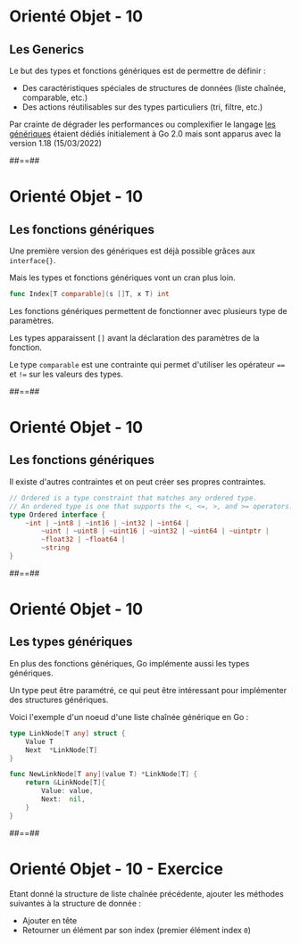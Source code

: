 # Orienté Objet - 10

## Les Generics

Le but des types et fonctions génériques est de permettre de définir :

 * Des caractéristiques spéciales de structures de données (liste chaînée, comparable, etc.)
 * Des actions réutilisables sur des types particuliers (tri, filtre, etc.)

Par crainte de dégrader les performances ou complexifier le langage
 [les génériques](https://go.googlesource.com/proposal/+/refs/heads/master/design/43651-type-parameters.md#operations-based-on-type-sets) étaient dédiés initialement à Go 2.0
mais sont apparus avec la version 1.18 (15/03/2022)

##==##

# Orienté Objet - 10

## Les fonctions génériques

<!-- .slide: class="with-code" -->

Une première version des génériques est déjà possible grâces aux `interface{}`.

Mais les types et fonctions génériques vont un cran plus loin.

```Go
func Index[T comparable](s []T, x T) int
```

Les fonctions génériques permettent de fonctionner avec plusieurs type de paramètres.

Les types apparaissent `[]` avant la déclaration des paramètres de la fonction.

Le type `comparable` est une contrainte qui permet d'utiliser les opérateur `==` et `!=`
sur les valeurs des types.

##==##

# Orienté Objet - 10

## Les fonctions génériques

<!-- .slide: class="with-code" -->

Il existe d'autres contraintes et on peut créer ses propres contraintes.

```Go
// Ordered is a type constraint that matches any ordered type.
// An ordered type is one that supports the <, <=, >, and >= operators.
type Ordered interface {
    ~int | ~int8 | ~int16 | ~int32 | ~int64 |
        ~uint | ~uint8 | ~uint16 | ~uint32 | ~uint64 | ~uintptr |
        ~float32 | ~float64 |
        ~string
}
```

##==##

# Orienté Objet - 10

## Les types génériques

<!-- .slide: class="with-code" -->

En plus des fonctions génériques, Go implémente aussi les types génériques.

Un type peut être paramétré, ce qui peut être intéressant pour implémenter des
structures génériques.

Voici l'exemple d'un noeud d'une liste chaînée générique en Go :

```Go
type LinkNode[T any] struct {
	Value T
	Next  *LinkNode[T]
}

func NewLinkNode[T any](value T) *LinkNode[T] {
	return &LinkNode[T]{
		Value: value,
		Next:  nil,
	}
}
```

##==##

# Orienté Objet - 10 - Exercice

Etant donné la structure de liste chaînée précédente,
ajouter les méthodes suivantes à la structure de donnée :

* Ajouter en tête
* Retourner un élément par son index (premier élément index `0`)

